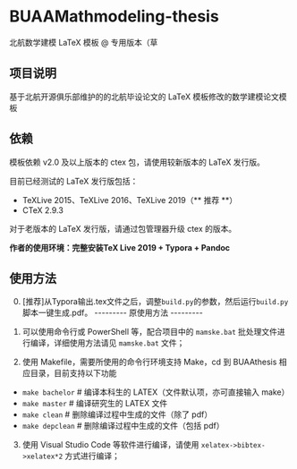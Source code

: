 # BUAAMathmodeling-thesis

北航数学建模 LaTeX 模板 @ 专用版本（草

## 项目说明

基于北航开源俱乐部维护的的北航毕设论文的 LaTeX 模板修改的数学建模论文模板

## 依赖

模板依赖 v2.0 及以上版本的 ctex 包，请使用较新版本的 LaTeX 发行版。

目前已经测试的 LaTeX 发行版包括：

+ TeXLive 2015、TeXLive 2016、TeXLive 2019（** 推荐 **）
+ CTeX 2.9.3

对于老版本的 LaTeX 发行版，请通过包管理器升级 ctex 的版本。

**作者的使用环境：完整安装TeX Live 2019 + Typora + Pandoc**

## 使用方法
0. \[推荐\]从Typora输出.tex文件之后，调整`build.py`的参数，然后运行`build.py`脚本一键生成.pdf。
--------- 原使用方法 ---------
1. 可以使用命令行或 PowerShell 等，配合项目中的 `mamske.bat` 批处理文件进行编译，详细使用方法请见 `mamske.bat` 文件；

2. 使用 Makefile，需要所使用的命令行环境支持 Make，cd 到 BUAAthesis 相应目录，目前支持以下功能

+ `make bachelor` # 编译本科生的 LATEX（文件默认项，亦可直接输入 make）
+ `make master` # 编译研究生的 LATEX 文件
+ `make clean` # 删除编译过程中生成的文件（除了 pdf）
+ `make depclean` # 删除编译过程中生成的文件（包括 pdf）

3. 使用 Visual Studio Code 等软件进行编译，请使用 `xelatex->bibtex->xelatex*2` 方式进行编译；
